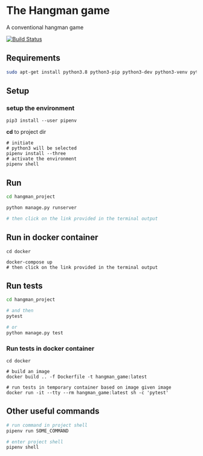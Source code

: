 # The Hangman game

A conventional hangman game

[![Build Status](https://github.com/aurum86/hangman-game-py-project/workflows/Django%20CI/badge.svg)](https://github.com/aurum86/hangman-game-py-project)

## Requirements
```bash
sudo apt-get install python3.8 python3-pip python3-dev python3-venv python3.8-venv pipenv
```

## Setup

### setup the environment
```
pip3 install --user pipenv
```
**cd** to project dir
```
# initiate
# python3 will be selected
pipenv install --three
# activate the environment
pipenv shell
```

## Run
```bash
cd hangman_project

python manage.py runserver

# then click on the link provided in the terminal output
```
## Run in docker container
```
cd docker

docker-compose up
# then click on the link provided in the terminal output
```

## Run tests
```bash
cd hangman_project

# and then
pytest

# or
python manage.py test
```
### Run tests in docker container
```
cd docker

# build an image
docker build .. -f Dockerfile -t hangman_game:latest

# run tests in temporary container based on image given image
docker run -it --tty --rm hangman_game:latest sh -c 'pytest'
```

## Other useful commands

```bash
# run command in project shell
pipenv run SOME_COMMAND

# enter project shell
pipenv shell
```
